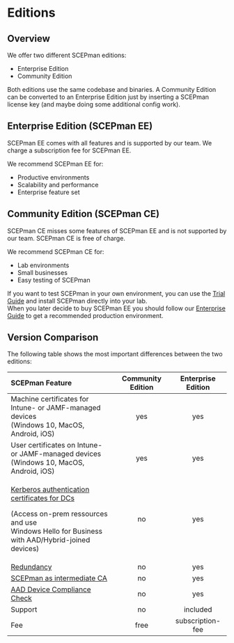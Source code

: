 # Editions

## Overview

We offer two different SCEPman editions:

* Enterprise Edition
* Community Edition

Both editions use the same codebase and binaries. A Community Edition can be converted to an Enterprise Edition just by inserting a SCEPman license key \(and maybe doing some additional config work\).

## Enterprise Edition \(SCEPman EE\)

SCEPman EE comes with all features and is supported by our team. We charge a subscription fee for SCEPman EE.

We recommend SCEPman EE for:

* Productive environments
* Scalability and performance
* Enterprise feature set

## Community Edition \(SCEPman CE\)

SCEPman CE misses some features of SCEPman EE and is not supported by our team. SCEPman CE is free of charge.

We recommend SCEPman CE for:

* Lab environments
* Small businesses
* Easy testing of SCEPman

If you want to test SCEPman in your own environment, you can use the [Trial Guide](scepman-deployment/trial-guide.md) and install SCEPman directly into your lab.  
When you later decide to buy SCEPman EE you should follow our [Enterprise Guide](scepman-deployment/enterprise-guide.md) to get a recommended production environment.

## Version Comparison

The following table shows the most important differences between the two editions:

<table>
  <thead>
    <tr>
      <th style="text-align:left">SCEPman Feature</th>
      <th style="text-align:center">Community Edition</th>
      <th style="text-align:center">Enterprise Edition</th>
    </tr>
  </thead>
  <tbody>
    <tr>
      <td style="text-align:left">Machine certificates for Intune- or JAMF-managed devices
        <br />(Windows 10, MacOS, Android, iOS)</td>
      <td style="text-align:center">yes</td>
      <td style="text-align:center">yes</td>
    </tr>
    <tr>
      <td style="text-align:left">User certificates on Intune- or JAMF-managed devices
        <br />(Windows 10, MacOS, Android, iOS)</td>
      <td style="text-align:center">yes</td>
      <td style="text-align:center">yes</td>
    </tr>
    <tr>
      <td style="text-align:left">
        <p><a href="https://docs.scepman.com/certificate-deployment/other-1/domain-controller-certificates">Kerberos authentication certificates for DCs</a>
        </p>
        <p>(Access on-prem ressources and use
          <br />Windows Hello for Business with AAD/Hybrid-joined devices)</p>
      </td>
      <td style="text-align:center">no</td>
      <td style="text-align:center">yes</td>
    </tr>
    <tr>
      <td style="text-align:left"><a href="https://docs.scepman.com/scepman-configuration/optional/geo-redundancy">Redundancy</a>
      </td>
      <td style="text-align:center">no</td>
      <td style="text-align:center">yes</td>
    </tr>
    <tr>
      <td style="text-align:left"><a href="https://docs.scepman.com/scepman-configuration/optional/intermediate-certificate">SCEPman as intermediate CA</a>
      </td>
      <td style="text-align:center">no</td>
      <td style="text-align:center">yes</td>
    </tr>
    <tr>
      <td style="text-align:left"><a href="https://docs.scepman.com/scepman-configuration/optional/application-settings#appconfig-intunevalidation-compliancecheck">AAD Device Compliance Check</a>
      </td>
      <td style="text-align:center">no</td>
      <td style="text-align:center">yes</td>
    </tr>
    <tr>
      <td style="text-align:left">Support</td>
      <td style="text-align:center">no</td>
      <td style="text-align:center">included</td>
    </tr>
    <tr>
      <td style="text-align:left">Fee</td>
      <td style="text-align:center">free</td>
      <td style="text-align:center">subscription-fee</td>
    </tr>
  </tbody>
</table>




